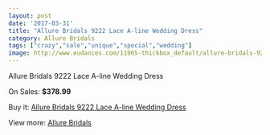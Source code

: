 ```yaml
---
layout: post
date: '2017-03-31'
title: "Allure Bridals 9222 Lace A-line Wedding Dress"
category: Allure Bridals
tags: ["crazy","sale","unique","special","wedding"]
image: http://www.eudances.com/11965-thickbox_default/allure-bridals-9222-lace-a-line-wedding-dress.jpg
---
```

Allure Bridals 9222 Lace A-line Wedding Dress

On Sales: **$378.99**
<a href="https://www.eudances.com/en/allure-bridals/3747-allure-bridals-9222-lace-a-line-wedding-dress.html"><amp-img layout="responsive" width="600" height="600" src="//www.eudances.com/11965-thickbox_default/allure-bridals-9222-lace-a-line-wedding-dress.jpg" alt="Allure Bridals 9222 Lace A-line Wedding Dress 0" /></a>
<a href="https://www.eudances.com/en/allure-bridals/3747-allure-bridals-9222-lace-a-line-wedding-dress.html"><amp-img layout="responsive" width="600" height="600" src="//www.eudances.com/11966-thickbox_default/allure-bridals-9222-lace-a-line-wedding-dress.jpg" alt="Allure Bridals 9222 Lace A-line Wedding Dress 1" /></a>
<a href="https://www.eudances.com/en/allure-bridals/3747-allure-bridals-9222-lace-a-line-wedding-dress.html"><amp-img layout="responsive" width="600" height="600" src="//www.eudances.com/11967-thickbox_default/allure-bridals-9222-lace-a-line-wedding-dress.jpg" alt="Allure Bridals 9222 Lace A-line Wedding Dress 2" /></a>
<a href="https://www.eudances.com/en/allure-bridals/3747-allure-bridals-9222-lace-a-line-wedding-dress.html"><amp-img layout="responsive" width="600" height="600" src="//www.eudances.com/11968-thickbox_default/allure-bridals-9222-lace-a-line-wedding-dress.jpg" alt="Allure Bridals 9222 Lace A-line Wedding Dress 3" /></a>
<a href="https://www.eudances.com/en/allure-bridals/3747-allure-bridals-9222-lace-a-line-wedding-dress.html"><amp-img layout="responsive" width="600" height="600" src="//www.eudances.com/11969-thickbox_default/allure-bridals-9222-lace-a-line-wedding-dress.jpg" alt="Allure Bridals 9222 Lace A-line Wedding Dress 4" /></a>
<a href="https://www.eudances.com/en/allure-bridals/3747-allure-bridals-9222-lace-a-line-wedding-dress.html"><amp-img layout="responsive" width="600" height="600" src="//www.eudances.com/11970-thickbox_default/allure-bridals-9222-lace-a-line-wedding-dress.jpg" alt="Allure Bridals 9222 Lace A-line Wedding Dress 5" /></a>
<a href="https://www.eudances.com/en/allure-bridals/3747-allure-bridals-9222-lace-a-line-wedding-dress.html"><amp-img layout="responsive" width="600" height="600" src="//www.eudances.com/11971-thickbox_default/allure-bridals-9222-lace-a-line-wedding-dress.jpg" alt="Allure Bridals 9222 Lace A-line Wedding Dress 6" /></a>

Buy it: [Allure Bridals 9222 Lace A-line Wedding Dress](https://www.eudances.com/en/allure-bridals/3747-allure-bridals-9222-lace-a-line-wedding-dress.html "Allure Bridals 9222 Lace A-line Wedding Dress")

View more: [Allure Bridals](https://www.eudances.com/en/2-allure-bridals "Allure Bridals")